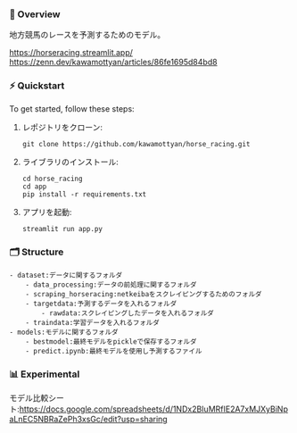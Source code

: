 ### 🐎 Overview
地方競馬のレースを予測するためのモデル。

https://horseracing.streamlit.app/
https://zenn.dev/kawamottyan/articles/86fe1695d84bd8

### ⚡️ Quickstart
To get started, follow these steps:

1. レポジトリをクローン:
   ```
   git clone https://github.com/kawamottyan/horse_racing.git
   ```
2. ライブラリのインストール:
   ```
   cd horse_racing
   cd app
   pip install -r requirements.txt
   ```
3. アプリを起動:
   ```
   streamlit run app.py
   ```

### 🗂️ Structure

```
- dataset:データに関するフォルダ
    - data_processing:データの前処理に関するフォルダ
    - scraping_horseracing:netkeibaをスクレイピングするためのフォルダ
    - targetdata:予測するデータを入れるフォルダ
        - rawdata:スクレイピングしたデータを入れるフォルダ
    - traindata:学習データを入れるフォルダ
- models:モデルに関するフォルダ
    - bestmodel:最終モデルをpickleで保存するフォルダ
    - predict.ipynb:最終モデルを使用し予測するファイル
```

### 📊 Experimental
モデル比較シート:https://docs.google.com/spreadsheets/d/1NDx2BIuMRfIE2A7xMJXyBiNpaLnEC5NBRaZePh3xsGc/edit?usp=sharing

